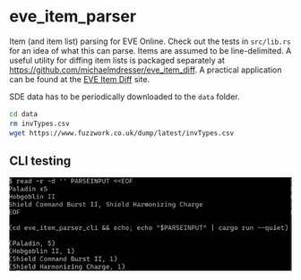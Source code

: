 # eve_item_parser
Item (and item list) parsing for EVE Online. Check out the tests in `src/lib.rs`
for an idea of what this can parse. Items are assumed to be line-delimited. A
useful utility for diffing item lists is packaged separately at
https://github.com/michaelmdresser/eve_item_diff. A practical application can be
found at the [EVE Item Diff](https://michaeldresser.io/eve-item-diff.html) site.

SDE data has to be periodically downloaded to the `data` folder.

``` sh
cd data
rm invTypes.csv
wget https://www.fuzzwork.co.uk/dump/latest/invTypes.csv
```

## CLI testing

![](media/parse_cli_screenshot.png)

